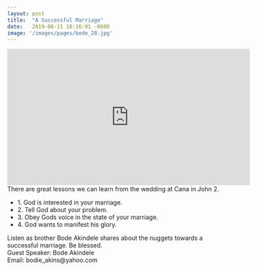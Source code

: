```yaml
---
layout: post
title:  "A Successful Marriage"
date:   2019-06-11 16:16:01 -0600
image: '/images/pages/bode_28.jpg'
---
```

<iframe width="560" height="315" src="https://www.youtube.com/embed/BAb4IrFXrqU" frameborder="0" allow="accelerometer; autoplay; encrypted-media; gyroscope; picture-in-picture" allowfullscreen></iframe>
There are great lessons we can learn from the wedding at Cana in John 2. 
<ul>
<li>1. God is interested in your marriage. </li>
<li>2. Tell God about your problem. </li>
<li>3. Obey Gods voice in the state of your marriage. </li>
<li>4. God wants to manifest his glory. </li>
</ul>
Listen as brother Bode Akindele shares about the nuggets towards a successful marriage. 
Be blessed.
<br>
Guest Speaker: Bode Akindele <br>
Email: bodie_akins@yahoo.com 
